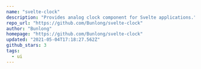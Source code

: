 ```yaml
---
name: "svelte-clock"
description: "Provides analog clock component for Svelte applications."
repo_url: "https://github.com/Bunlong/svelte-clock"
author: "Bunlong"
homepage: "https://github.com/Bunlong/svelte-clock"
updated: "2021-05-04T17:18:27.562Z"
github_stars: 3
tags: 
  - ui
---
```

